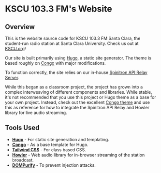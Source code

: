 # KSCU 103.3 FM's Website
## Overview
This is the website source code for KSCU 103.3 FM Santa Clara, the student-run radio station at Santa Clara University. Check us out at [KSCU.org](https://kscu.org)!

Our site is built primarily using [Hugo](https://gohugo.io/), a static site generator. The theme is based roughly on [Congo](https://github.com/jpanther/congo) with major modifications. 

To function correctly, the site relies on our in-house [Spinitron API Relay Server](https://github.com/aidansmth/API_relay). 

While this began as a classroom project, the project has grown into a complex interweaving of different components and libraries. While stable, it's not recommended that you use this project or Hugo theme as a base for your own project. Instead, check out the excellent [Congo theme](https://github.com/jpanther/congo) and use this as reference for how to integrate the Spinitron API Relay and Howler library for live audio streaming.

## Tools Used

- [**Hugo**](https://gohugo.io/) - For static site generation and templating.
- [**Congo**](https://github.com/jpanther/congo) - As a base template for Hugo.
- [**Tailwind CSS**](https://tailwindcss.com/) - For class based CSS.
- [**Howler**](https://howlerjs.com/) - Web audio library for in-browser streaming of the station broadcast.
- [**DOMPurify**](https://github.com/cure53/DOMPurify) - To prevent injection attacks.